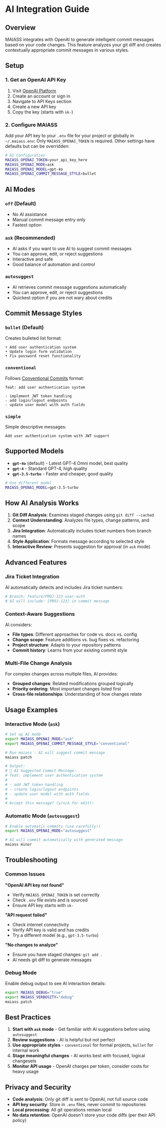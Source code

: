 # AI Integration Guide

## Overview

MAIASS integrates with OpenAI to generate intelligent commit messages based on your code changes. This feature analyzes your git diff and creates contextually appropriate commit messages in various styles.

## Setup

### 1. Get an OpenAI API Key

1. Visit [OpenAI Platform](https://platform.openai.com/)
2. Create an account or sign in
3. Navigate to API Keys section
4. Create a new API key
5. Copy the key (starts with `sk-`)

### 2. Configure MAIASS

Add your API key to your `.env` file for your project or globally in `~/.maiass.env`:
Only `MAIASS_OPENAI_TOKEN` is required. Other settings have defaults but can be overridden:
```bash
# AI Configuration
MAIASS_OPENAI_TOKEN=your_api_key_here
MAIASS_OPENAI_MODE=ask
MAIASS_OPENAI_MODEL=gpt-4o
MAIASS_OPENAI_COMMIT_MESSAGE_STYLE=bullet
```

## AI Modes

### `off` (Default)
- No AI assistance
- Manual commit message entry only
- Fastest option

### `ask` (Recommended)
- AI asks if you want to use AI to suggest commit messages
- You can approve, edit, or reject suggestions
- Interactive and safe
- Good balance of automation and control

### `autosuggest`
- AI retrieves commit message suggestions automatically
- You can approve, edit, or reject suggestions
- Quickest option if you are not wary about credits

## Commit Message Styles

### `bullet` (Default)
Creates bulleted list format:
```
• Add user authentication system
• Update login form validation
• Fix password reset functionality
```

### `conventional`
Follows [Conventional Commits](https://www.conventionalcommits.org/) format:
```
feat: add user authentication system

- implement JWT token handling
- add login/logout endpoints
- update user model with auth fields
```

### `simple`
Simple descriptive messages:
```
Add user authentication system with JWT support
```

## Supported Models

- **`gpt-4o`** (default) - Latest GPT-4 Omni model, best quality
- **`gpt-4`** - Standard GPT-4, high quality
- **`gpt-3.5-turbo`** - Faster and cheaper, good quality

```bash
# Use different model
MAIASS_OPENAI_MODEL=gpt-3.5-turbo
```

## How AI Analysis Works

1. **Git Diff Analysis**: Examines staged changes using `git diff --cached`
2. **Context Understanding**: Analyzes file types, change patterns, and scope
3. **Jira Integration**: Automatically includes ticket numbers from branch names
4. **Style Application**: Formats message according to selected style
5. **Interactive Review**: Presents suggestion for approval (in `ask` mode)

## Advanced Features

### Jira Ticket Integration

AI automatically detects and includes Jira ticket numbers:

```bash
# Branch: feature/PROJ-123-user-auth
# AI will include: [PROJ-123] in commit message
```

### Context-Aware Suggestions

AI considers:
- **File types**: Different approaches for code vs. docs vs. config
- **Change scope**: Feature additions vs. bug fixes vs. refactoring
- **Project structure**: Adapts to your repository patterns
- **Commit history**: Learns from your existing commit style

### Multi-File Change Analysis

For complex changes across multiple files, AI provides:
- **Grouped changes**: Related modifications grouped logically
- **Priority ordering**: Most important changes listed first
- **Cross-file relationships**: Understanding of how changes relate

## Usage Examples

### Interactive Mode (`ask`)

```bash
# Set up AI mode
export MAIASS_OPENAI_MODE="ask"
export MAIASS_OPENAI_COMMIT_MESSAGE_STYLE="conventional"

# Run maiass - AI will suggest commit message
maiass patch

# Output:
# 🤖 AI Suggested Commit Message:
# feat: implement user authentication system
# 
# - add JWT token handling
# - create login/logout endpoints
# - update user model with auth fields
#
# Accept this message? (y/n/e for edit): 
```

### Automatic Mode (`autosuggest`)

```bash
# Enable automatic commits (use carefully!)
export MAIASS_OPENAI_MODE="autosuggest"

# AI will commit automatically with generated message
maiass minor
```

## Troubleshooting

### Common Issues

**"OpenAI API key not found"**
- Verify `MAIASS_OPENAI_TOKEN` is set correctly
- Check `.env` file exists and is sourced
- Ensure API key starts with `sk-`

**"API request failed"**
- Check internet connectivity
- Verify API key is valid and has credits
- Try a different model (e.g., `gpt-3.5-turbo`)

**"No changes to analyze"**
- Ensure you have staged changes: `git add .`
- AI needs git diff to generate messages

### Debug Mode

Enable debug output to see AI interaction details:

```bash
export MAIASS_DEBUG="true"
export MAIASS_VERBOSITY="debug"
maiass patch
```

## Best Practices

1. **Start with `ask` mode** - Get familiar with AI suggestions before using `autosuggest`
2. **Review suggestions** - AI is helpful but not perfect
3. **Use appropriate styles** - `conventional` for formal projects, `bullet` for internal work
4. **Stage meaningful changes** - AI works best with focused, logical changesets
5. **Monitor API usage** - OpenAI charges per token, consider costs for heavy usage

## Privacy and Security

- **Code analysis**: Only git diff is sent to OpenAI, not full source code
- **API key security**: Store in `.env` files, never commit to repositories
- **Local processing**: All git operations remain local
- **No data retention**: OpenAI doesn't store your code diffs (per their API policy)

